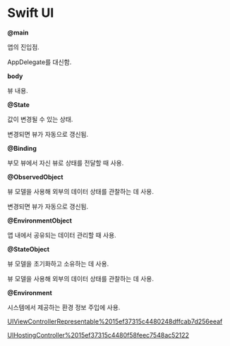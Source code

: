 # Swift UI

**@main**

앱의 진입점.

AppDelegate를 대신함.

**body**

뷰 내용.

**@State**

값이 변경될 수 있는 상태.

변경되면 뷰가 자동으로 갱신됨.

**@Binding**

부모 뷰에서 자신 뷰로 상태를 전달할 때 사용.

**@ObservedObject**

뷰 모델을 사용해 외부의 데이터 상태를 관찰하는 데 사용.

변경되면 뷰가 자동으로 갱신됨.

**@EnvironmentObject**

앱 내에서 공유되는 데이터 관리할 때 사용.

**@StateObject**

뷰 모델을 초기화하고 소유하는 데 사용.

뷰 모델을 사용해 외부의 데이터 상태를 관찰하는 데 사용.

**@Environment**

시스템에서 제공하는 환경 정보 주입에 사용.

[UIViewControllerRepresentable%2015ef37315c4480248dffcab7d256eeaf](UIViewControllerRepresentable%2015ef37315c4480248dffcab7d256eeaf)

[UIHostingController%2015ef37315c4480f58feec7548ac52122](UIHostingController%2015ef37315c4480f58feec7548ac52122)